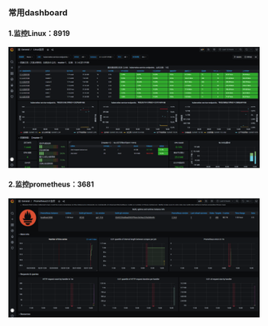 ### 常用dashboard

#### 1.监控Linux：8919

![](./imgs/dashboard_linux_01.png)

#### 2.监控prometheus：3681

![](./imgs/dashboard_prometheus_01.png)
